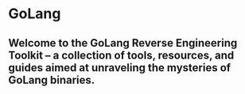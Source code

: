 # GoLang
## Welcome to the GoLang Reverse Engineering Toolkit – a collection of tools, resources, and guides aimed at unraveling the mysteries of GoLang binaries.

